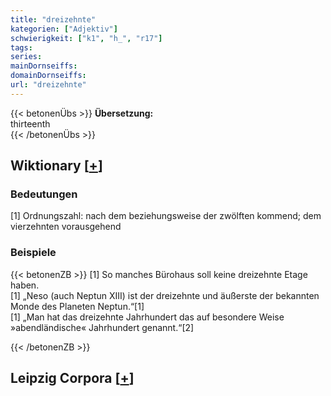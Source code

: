 ```yaml
---
title: "dreizehnte"
kategorien: ["Adjektiv"]
schwierigkeit: ["k1", "h_", "r17"]
tags:
series:
mainDornseiffs:
domainDornseiffs:
url: "dreizehnte"
---
```


{{< betonenÜbs >}}
**Übersetzung:**  
thirteenth  
{{< /betonenÜbs >}}

## Wiktionary [[+](https://de.wiktionary.org/wiki/dreizehnte)]

### Bedeutungen
[1] Ordnungszahl: nach dem beziehungsweise der zwölften kommend; dem vierzehnten vorausgehend  

### Beispiele
{{< betonenZB >}}
[1] So manches Bürohaus soll keine dreizehnte Etage haben.  
[1] „Neso (auch Neptun XIII) ist der dreizehnte und äußerste der bekannten Monde des Planeten Neptun.“[1]  
[1] „Man hat das dreizehnte Jahrhundert das auf besondere Weise »abendländische« Jahrhundert genannt.“[2]  

{{< /betonenZB >}}

## Leipzig Corpora [[+](https://corpora.uni-leipzig.de/en/res?word=dreizehnte&corpusId=deu_newscrawl-public_2018)]

